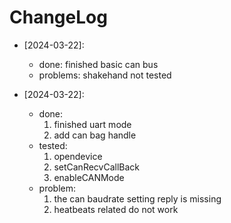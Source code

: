 # ChangeLog

* [2024-03-22]:
    - done: finished basic can bus
    - problems: shakehand not tested

* [2024-03-22]:
    - done: 
        1. finished uart mode
        2. add can bag handle
    - tested:
        1. opendevice
        2. setCanRecvCallBack
        3. enableCANMode
    - problem:
        1. the can baudrate setting reply is missing
        2. heatbeats related do not work